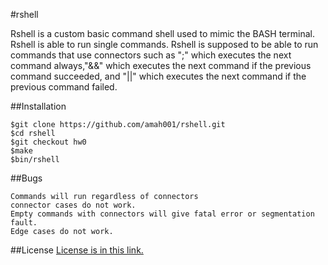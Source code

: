#rshell

Rshell is a custom basic command shell used to mimic the BASH terminal. Rshell is able to run single commands. Rshell is supposed to be able to run commands that use connectors such as ";" which executes the next command always,"&&" which executes the next command if the previous command succeeded, and "||" which executes the next command if the previous command failed.

##Installation
```
$git clone https://github.com/amah001/rshell.git
$cd rshell
$git checkout hw0
$make
$bin/rshell
```
##Bugs
```
Commands will run regardless of connectors
connector cases do not work.
Empty commands with connectors will give fatal error or segmentation fault.
Edge cases do not work.
```
##License
[License is in this link.](/LICENSE)
